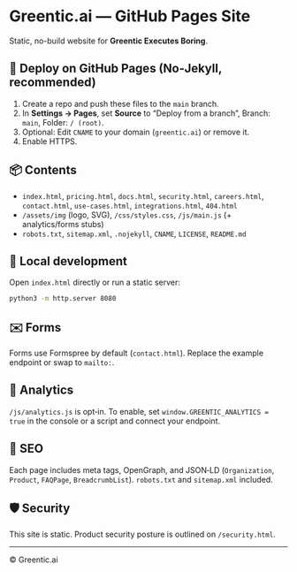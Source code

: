 
# Greentic.ai — GitHub Pages Site

Static, no-build website for **Greentic Executes Boring**.

## 🚀 Deploy on GitHub Pages (No‑Jekyll, recommended)

1. Create a repo and push these files to the `main` branch.
2. In **Settings → Pages**, set **Source** to “Deploy from a branch”, Branch: `main`, Folder: `/ (root)`.
3. Optional: Edit `CNAME` to your domain (`greentic.ai`) or remove it.
4. Enable HTTPS.

## 📦 Contents

- `index.html`, `pricing.html`, `docs.html`, `security.html`, `careers.html`, `contact.html`, `use-cases.html`, `integrations.html`, `404.html`
- `/assets/img` (logo, SVG), `/css/styles.css`, `/js/main.js` (+ analytics/forms stubs)
- `robots.txt`, `sitemap.xml`, `.nojekyll`, `CNAME`, `LICENSE`, `README.md`

## 🧰 Local development

Open `index.html` directly or run a static server:
```bash
python3 -m http.server 8080
```

## ✉️ Forms

Forms use Formspree by default (`contact.html`). Replace the example endpoint or swap to `mailto:`.

## 🔎 Analytics

`/js/analytics.js` is opt‑in. To enable, set `window.GREENTIC_ANALYTICS = true` in the console or a script and connect your endpoint.

## 🧠 SEO

Each page includes meta tags, OpenGraph, and JSON‑LD (`Organization`, `Product`, `FAQPage`, `BreadcrumbList`). `robots.txt` and `sitemap.xml` included.

## 🛡️ Security

This site is static. Product security posture is outlined on `/security.html`.

---

© Greentic.ai
